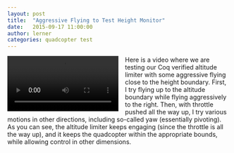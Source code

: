 ```yaml
---
layout: post
title:  "Aggressive Flying to Test Height Monitor"
date:   2015-09-17 11:00:00
author: lerner
categories: quadcopter test
---
```

<div style="float:left;margin:0 15px 5px 0; width:50%">
  <video width="100%" controls>
    <source src="{{ site.baseurl }}/videos/agressive-flying-height-limiter.mp4" type="video/mp4">
      Your browser does not support the video tag.
  </video>
</div>
Here is a video where we are testing our Coq verified altitude limiter
with some aggressive flying close to the height boundary. First, I try
flying up to the altitude boundary while flying aggressively to the
right. Then, with throttle pushed all the way up, I try various
motions in other directions, including so-called yaw (essentially
pivoting). As you can see, the altitude limiter keeps engaging (since
the throttle is all the way up), and it keeps the quadcopter within
the appropriate bounds, while allowing control in other dimensions.


<div style="clear:both;"></div>